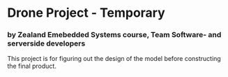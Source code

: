 # Drone Project - Temporary
### by Zealand Emebedded Systems course, Team Software- and serverside developers

This project is for figuring out the design of the model before constructing the final product.